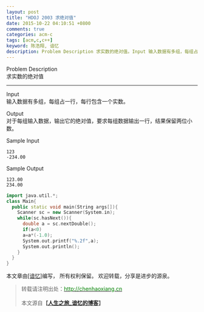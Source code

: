 ```yaml
---
layout: post
title: "HDOJ 2003 求绝对值"
date: 2015-10-22 04:10:51 +0800
comments: true
categories: acm-c
tags: [acm,c,c++]
keyword: 陈浩翔, 谙忆
description: Problem Description 求实数的绝对值。Input 输入数据有多组，每组占一行，每行包含一个实数。Output 对于每组输入数据，输出它的绝对值，要求每组数据输出一行，结果保留两位小数。Sample Input 
---
```



Problem Description   
求实数的绝对值 

<!-- more -->
----------

Input  
输入数据有多组，每组占一行，每行包含一个实数。
 

Output  
对于每组输入数据，输出它的绝对值，要求每组数据输出一行，结果保留两位小数。
 

Sample Input
```
123
-234.00
```

Sample Output
```
123.00
234.00
```

```C++
import java.util.*;
class Main{
  public static void main(String args[]){
    Scanner sc = new Scanner(System.in);
    while(sc.hasNext()){
      double a = sc.nextDouble();
      if(a<0)
      a=a*(-1.0);
      System.out.printf("%.2f",a);
      System.out.println();
    }
  }
}
```

本文章由<a href="http://chenhaoxiang.cn/">[谙忆]</a>编写， 所有权利保留。 
欢迎转载，分享是进步的源泉。
<blockquote cite='陈浩翔'>
<p background-color='#D3D3D3'>转载请注明出处：<a href='http://chenhaoxiang.cn'><font color="green">http://chenhaoxiang.cn</font></a><br><br>
本文源自<strong>【<a href='http://chenhaoxiang.cn' target='_blank'>人生之旅_谙忆的博客</a>】</strong></p>
</blockquote>
